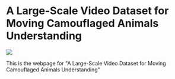 # A Large-Scale Video Dataset for Moving Camouflaged Animals Understanding

<a href="https://camovid.hkustvgd.com/"><img src="https://img.shields.io/badge/WEBSITE-Visit%20project%20page-blue?style=for-the-badge"></a>

This is the webpage for "A Large-Scale Video Dataset for Moving Camouflaged Animals Understanding"